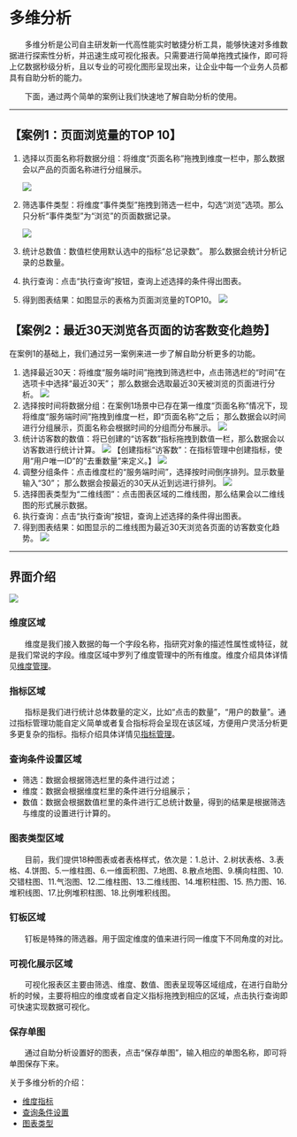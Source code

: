 # 多维分析

&emsp;&emsp;多维分析是公司自主研发新一代高性能实时敏捷分析工具，能够快速对多维数据进行探索性分析，并迅速生成可视化报表。只需要进行简单拖拽式操作，即可将上亿数据秒级分析，且以专业的可视化图形呈现出来，让企业中每一个业务人员都具有自助分析的能力。

&emsp;&emsp;下面，通过两个简单的案例让我们快速地了解自助分析的使用。

***

## 【案例1：页面浏览量的TOP 10】<div id="case1"></div>

1. 选择以页面名称将数据分组：将维度“页面名称”拖拽到维度一栏中，那么数据会以产品的页面名称进行分组展示。

    ![](/assets/data-analysis/case1-1.gif)
2. 筛选事件类型：将维度“事件类型”拖拽到筛选一栏中，勾选“浏览”选项。那么只分析“事件类型”为“浏览”的页面数据记录。

    ![](/assets/data-analysis/case1-2.gif)
3. 统计总数值：数值栏使用默认选中的指标“总记录数”。
那么数据会统计分析记录的总数量。
4. 执行查询：点击“执行查询”按钮，查询上述选择的条件得出图表。
5. 得到图表结果：如图显示的表格为页面浏览量的TOP10。
 ![](/assets/data-analysis/case1-3.png)


## 【案例2：最近30天浏览各页面的访客数变化趋势】<div id="case2"></div>
在案例1的基础上，我们通过另一案例来进一步了解自助分析更多的功能。

1. 选择最近30天：将维度“服务端时间”拖拽到筛选栏中，点击筛选栏的“时间”在选项卡中选择“最近30天”；
那么数据会选取最近30天被浏览的页面进行分析。
 ![](/assets/data-analysis/case2-1.gif)
2. 选择按时间将数据分组：在案例1场景中已存在第一维度“页面名称”情况下，现将维度“服务端时间”拖拽到维度一栏，即“页面名称”之后；
那么数据会以时间进行分组展示，页面名称会根据时间的分组而分布展示。
 ![](/assets/data-analysis/case2-2.gif)
3. 统计访客数的数值：将已创建的“访客数”指标拖拽到数值一栏，那么数据会以访客数进行统计计算。
 ![](/assets/data-analysis/case2-3.gif)
【创建指标“访客数”：在指标管理中创建指标，使用“用户唯一ID”的“去重数量”来定义。】
![](/assets/data-analysis/case2-4.png)
4. 调整分组条件：点击维度栏的“服务端时间”，选择按时间倒序排列。显示数量输入“30”；
那么数据会按最近的30天从近到远进行排列。
 ![](/assets/data-analysis/case2-5.gif) 
5. 选择图表类型为“二维线图”：点击图表区域的二维线图，那么结果会以二维线图的形式展示数据。
6. 执行查询：点击“执行查询”按钮，查询上述选择的条件得出图表。
7. 得到图表结果：如图显示的二维线图为最近30天浏览各页面的访客数变化趋势。
 ![](/assets/data-analysis/case2-6.gif)


***

## 界面介绍<div id="intro"></div>
 
  ![](/assets/data-analysis/intro.png)
### 维度区域
&emsp;&emsp;维度是我们接入数据的每一个字段名称，指研究对象的描述性属性或特征，就是我们常说的字段。维度区域中罗列了维度管理中的所有维度。维度介绍具体详情见[维度管理](/dimension-management.md)。
### 指标区域
&emsp;&emsp;指标是我们进行统计总体数量的定义，比如“点击的数量”，“用户的数量”。通过指标管理功能⾃定义简单或者复合指标将会呈现在该区域，⽅便⽤户灵活分析更多更复杂的指标。指标介绍具体详情见[指标管理](/indicator-management.md)。
### 查询条件设置区域
* 筛选：数据会根据筛选栏里的条件进行过滤；
* 维度：数据会根据维度栏里的条件进行分组展示；
* 数值：数据会根据数值栏里的条件进行汇总统计数量，得到的结果是根据筛选与维度的设置进行计算的。 
### 图表类型区域
&emsp;&emsp;目前，我们提供18种图表或者表格样式，依次是：1.总计、2.树状表格、3.表格、4.饼图、5.一维柱图、6.一维面积图、7.地图、8.散点地图、9.横向柱图、10.交错柱图、11.气泡图、12.二维柱图、13.二维线图、14.堆积柱图、15. 热力图、16.堆积线图、17.比例堆积柱图、18.比例堆积线图。
### 钉板区域
&emsp;&emsp;钉板是特殊的筛选器。用于固定维度的值来进⾏同⼀维度下不同⻆度的对⽐。
### 可视化展示区域
&emsp;&emsp;可视化报表区主要由筛选、维度、数值、图表呈现等区域组成，在进行自助分析的时候，主要将相应的维度或者自定义指标拖拽到相应的区域，点击执行查询即可快速实现数据可视化。
### 保存单图
&emsp;&emsp;通过自助分析设置好的图表，点击“保存单图”，输入相应的单图名称，即可将单图保存下来。

关于多维分析的介绍：
* [维度指标](dimen-quota.md)
* [查询条件设置](query-condition.md)
* [图表类型](chart-intro.md)
